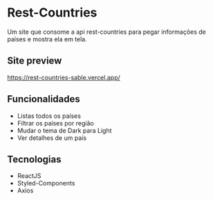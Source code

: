 # Rest-Countries
Um site que consome a api rest-countries para pegar informações de países e mostra ela em tela.

## Site preview

 https://rest-countries-sable.vercel.app/


## Funcionalidades

 - Listas todos os países
 - Filtrar os países por região
 - Mudar o tema de Dark para Light
 - Ver detalhes de um país
 
## Tecnologias

 - ReactJS
 - Styled-Components
 - Axios
